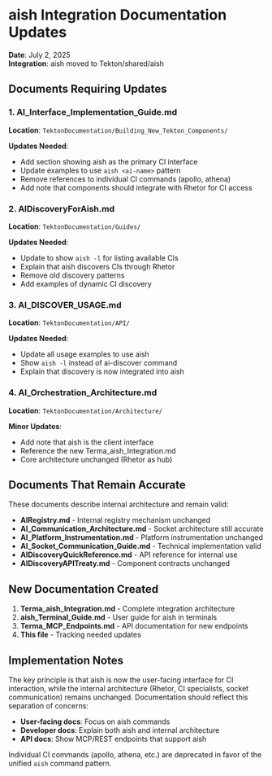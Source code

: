 # aish Integration Documentation Updates

**Date**: July 2, 2025  
**Integration**: aish moved to Tekton/shared/aish

## Documents Requiring Updates

### 1. AI_Interface_Implementation_Guide.md

**Location**: `TektonDocumentation/Building_New_Tekton_Components/`

**Updates Needed**:
- Add section showing aish as the primary CI interface
- Update examples to use `aish <ai-name>` pattern
- Remove references to individual CI commands (apollo, athena)
- Add note that components should integrate with Rhetor for CI access

### 2. AIDiscoveryForAish.md

**Location**: `TektonDocumentation/Guides/`

**Updates Needed**:
- Update to show `aish -l` for listing available CIs
- Explain that aish discovers CIs through Rhetor
- Remove old discovery patterns
- Add examples of dynamic CI discovery

### 3. AI_DISCOVER_USAGE.md

**Location**: `TektonDocumentation/API/`

**Updates Needed**:
- Update all usage examples to use aish
- Show `aish -l` instead of ai-discover command
- Explain that discovery is now integrated into aish

### 4. AI_Orchestration_Architecture.md

**Location**: `TektonDocumentation/Architecture/`

**Minor Updates**:
- Add note that aish is the client interface
- Reference the new Terma_aish_Integration.md
- Core architecture unchanged (Rhetor as hub)

## Documents That Remain Accurate

These documents describe internal architecture and remain valid:

- **AIRegistry.md** - Internal registry mechanism unchanged
- **AI_Communication_Architecture.md** - Socket architecture still accurate
- **AI_Platform_Instrumentation.md** - Platform instrumentation unchanged
- **AI_Socket_Communication_Guide.md** - Technical implementation valid
- **AIDiscoveryQuickReference.md** - API reference for internal use
- **AIDiscoveryAPITreaty.md** - Component contracts unchanged

## New Documentation Created

1. **Terma_aish_Integration.md** - Complete integration architecture
2. **aish_Terminal_Guide.md** - User guide for aish in terminals
3. **Terma_MCP_Endpoints.md** - API documentation for new endpoints
4. **This file** - Tracking needed updates

## Implementation Notes

The key principle is that aish is now the user-facing interface for CI interaction, while the internal architecture (Rhetor, CI specialists, socket communication) remains unchanged. Documentation should reflect this separation of concerns:

- **User-facing docs**: Focus on aish commands
- **Developer docs**: Explain both aish and internal architecture
- **API docs**: Show MCP/REST endpoints that support aish

Individual CI commands (apollo, athena, etc.) are deprecated in favor of the unified `aish` command pattern.